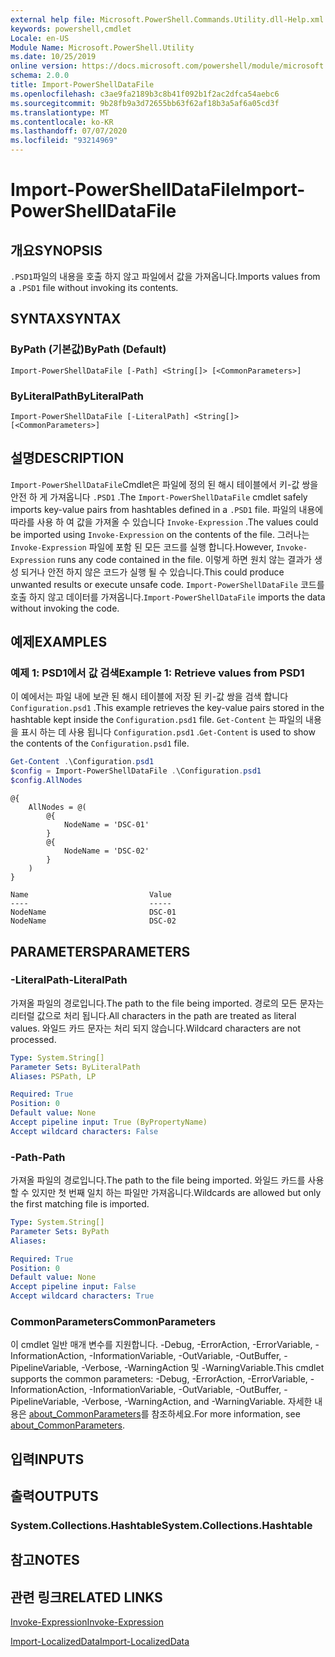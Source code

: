 ```yaml
---
external help file: Microsoft.PowerShell.Commands.Utility.dll-Help.xml
keywords: powershell,cmdlet
Locale: en-US
Module Name: Microsoft.PowerShell.Utility
ms.date: 10/25/2019
online version: https://docs.microsoft.com/powershell/module/microsoft.powershell.utility/import-powershelldatafile?view=powershell-6&WT.mc_id=ps-gethelp
schema: 2.0.0
title: Import-PowerShellDataFile
ms.openlocfilehash: c3ae9fa2189b3c8b41f092b1f2ac2dfca54aebc6
ms.sourcegitcommit: 9b28fb9a3d72655bb63f62af18b3a5af6a05cd3f
ms.translationtype: MT
ms.contentlocale: ko-KR
ms.lasthandoff: 07/07/2020
ms.locfileid: "93214969"
---
```

# <span data-ttu-id="21050-103">Import-PowerShellDataFile</span><span class="sxs-lookup"><span data-stu-id="21050-103">Import-PowerShellDataFile</span></span>

## <span data-ttu-id="21050-104">개요</span><span class="sxs-lookup"><span data-stu-id="21050-104">SYNOPSIS</span></span>
<span data-ttu-id="21050-105">`.PSD1`파일의 내용을 호출 하지 않고 파일에서 값을 가져옵니다.</span><span class="sxs-lookup"><span data-stu-id="21050-105">Imports values from a `.PSD1` file without invoking its contents.</span></span>

## <span data-ttu-id="21050-106">SYNTAX</span><span class="sxs-lookup"><span data-stu-id="21050-106">SYNTAX</span></span>

### <span data-ttu-id="21050-107">ByPath (기본값)</span><span class="sxs-lookup"><span data-stu-id="21050-107">ByPath (Default)</span></span>

```
Import-PowerShellDataFile [-Path] <String[]> [<CommonParameters>]
```

### <span data-ttu-id="21050-108">ByLiteralPath</span><span class="sxs-lookup"><span data-stu-id="21050-108">ByLiteralPath</span></span>

```
Import-PowerShellDataFile [-LiteralPath] <String[]> [<CommonParameters>]
```

## <span data-ttu-id="21050-109">설명</span><span class="sxs-lookup"><span data-stu-id="21050-109">DESCRIPTION</span></span>

<span data-ttu-id="21050-110">`Import-PowerShellDataFile`Cmdlet은 파일에 정의 된 해시 테이블에서 키-값 쌍을 안전 하 게 가져옵니다 `.PSD1` .</span><span class="sxs-lookup"><span data-stu-id="21050-110">The `Import-PowerShellDataFile` cmdlet safely imports key-value pairs from hashtables defined in a `.PSD1` file.</span></span> <span data-ttu-id="21050-111">파일의 내용에 따라를 사용 하 여 값을 가져올 수 있습니다 `Invoke-Expression` .</span><span class="sxs-lookup"><span data-stu-id="21050-111">The values could be imported using `Invoke-Expression` on the contents of the file.</span></span>
<span data-ttu-id="21050-112">그러나는 `Invoke-Expression` 파일에 포함 된 모든 코드를 실행 합니다.</span><span class="sxs-lookup"><span data-stu-id="21050-112">However, `Invoke-Expression` runs any code contained in the file.</span></span> <span data-ttu-id="21050-113">이렇게 하면 원치 않는 결과가 생성 되거나 안전 하지 않은 코드가 실행 될 수 있습니다.</span><span class="sxs-lookup"><span data-stu-id="21050-113">This could produce unwanted results or execute unsafe code.</span></span> <span data-ttu-id="21050-114">`Import-PowerShellDataFile` 코드를 호출 하지 않고 데이터를 가져옵니다.</span><span class="sxs-lookup"><span data-stu-id="21050-114">`Import-PowerShellDataFile` imports the data without invoking the code.</span></span>

## <span data-ttu-id="21050-115">예제</span><span class="sxs-lookup"><span data-stu-id="21050-115">EXAMPLES</span></span>

### <span data-ttu-id="21050-116">예제 1: PSD1에서 값 검색</span><span class="sxs-lookup"><span data-stu-id="21050-116">Example 1: Retrieve values from PSD1</span></span>

<span data-ttu-id="21050-117">이 예에서는 파일 내에 보관 된 해시 테이블에 저장 된 키-값 쌍을 검색 합니다 `Configuration.psd1` .</span><span class="sxs-lookup"><span data-stu-id="21050-117">This example retrieves the key-value pairs stored in the hashtable kept inside the `Configuration.psd1` file.</span></span> <span data-ttu-id="21050-118">`Get-Content` 는 파일의 내용을 표시 하는 데 사용 됩니다 `Configuration.psd1` .</span><span class="sxs-lookup"><span data-stu-id="21050-118">`Get-Content` is used to show the contents of the `Configuration.psd1` file.</span></span>

```powershell
Get-Content .\Configuration.psd1
$config = Import-PowerShellDataFile .\Configuration.psd1
$config.AllNodes
```

```Output
@{
    AllNodes = @(
        @{
            NodeName = 'DSC-01'
        }
        @{
            NodeName = 'DSC-02'
        }
    )
}

Name                           Value
----                           -----
NodeName                       DSC-01
NodeName                       DSC-02
```

## <span data-ttu-id="21050-119">PARAMETERS</span><span class="sxs-lookup"><span data-stu-id="21050-119">PARAMETERS</span></span>

### <span data-ttu-id="21050-120">-LiteralPath</span><span class="sxs-lookup"><span data-stu-id="21050-120">-LiteralPath</span></span>

<span data-ttu-id="21050-121">가져올 파일의 경로입니다.</span><span class="sxs-lookup"><span data-stu-id="21050-121">The path to the file being imported.</span></span> <span data-ttu-id="21050-122">경로의 모든 문자는 리터럴 값으로 처리 됩니다.</span><span class="sxs-lookup"><span data-stu-id="21050-122">All characters in the path are treated as literal values.</span></span>
<span data-ttu-id="21050-123">와일드 카드 문자는 처리 되지 않습니다.</span><span class="sxs-lookup"><span data-stu-id="21050-123">Wildcard characters are not processed.</span></span>

```yaml
Type: System.String[]
Parameter Sets: ByLiteralPath
Aliases: PSPath, LP

Required: True
Position: 0
Default value: None
Accept pipeline input: True (ByPropertyName)
Accept wildcard characters: False
```

### <span data-ttu-id="21050-124">-Path</span><span class="sxs-lookup"><span data-stu-id="21050-124">-Path</span></span>

<span data-ttu-id="21050-125">가져올 파일의 경로입니다.</span><span class="sxs-lookup"><span data-stu-id="21050-125">The path to the file being imported.</span></span> <span data-ttu-id="21050-126">와일드 카드를 사용할 수 있지만 첫 번째 일치 하는 파일만 가져옵니다.</span><span class="sxs-lookup"><span data-stu-id="21050-126">Wildcards are allowed but only the first matching file is imported.</span></span>

```yaml
Type: System.String[]
Parameter Sets: ByPath
Aliases:

Required: True
Position: 0
Default value: None
Accept pipeline input: False
Accept wildcard characters: True
```

### <span data-ttu-id="21050-127">CommonParameters</span><span class="sxs-lookup"><span data-stu-id="21050-127">CommonParameters</span></span>

<span data-ttu-id="21050-128">이 cmdlet 일반 매개 변수를 지원합니다. -Debug, -ErrorAction, -ErrorVariable, -InformationAction, -InformationVariable, -OutVariable, -OutBuffer, -PipelineVariable, -Verbose, -WarningAction 및 -WarningVariable.</span><span class="sxs-lookup"><span data-stu-id="21050-128">This cmdlet supports the common parameters: -Debug, -ErrorAction, -ErrorVariable, -InformationAction, -InformationVariable, -OutVariable, -OutBuffer, -PipelineVariable, -Verbose, -WarningAction, and -WarningVariable.</span></span> <span data-ttu-id="21050-129">자세한 내용은 [about_CommonParameters](../Microsoft.PowerShell.Core/About/about_CommonParameters.md)를 참조하세요.</span><span class="sxs-lookup"><span data-stu-id="21050-129">For more information, see [about_CommonParameters](../Microsoft.PowerShell.Core/About/about_CommonParameters.md).</span></span>

## <span data-ttu-id="21050-130">입력</span><span class="sxs-lookup"><span data-stu-id="21050-130">INPUTS</span></span>

## <span data-ttu-id="21050-131">출력</span><span class="sxs-lookup"><span data-stu-id="21050-131">OUTPUTS</span></span>

### <span data-ttu-id="21050-132">System.Collections.Hashtable</span><span class="sxs-lookup"><span data-stu-id="21050-132">System.Collections.Hashtable</span></span>

## <span data-ttu-id="21050-133">참고</span><span class="sxs-lookup"><span data-stu-id="21050-133">NOTES</span></span>

## <span data-ttu-id="21050-134">관련 링크</span><span class="sxs-lookup"><span data-stu-id="21050-134">RELATED LINKS</span></span>

[<span data-ttu-id="21050-135">Invoke-Expression</span><span class="sxs-lookup"><span data-stu-id="21050-135">Invoke-Expression</span></span>](Invoke-Expression.md)

[<span data-ttu-id="21050-136">Import-LocalizedData</span><span class="sxs-lookup"><span data-stu-id="21050-136">Import-LocalizedData</span></span>](Import-LocalizedData.md)
